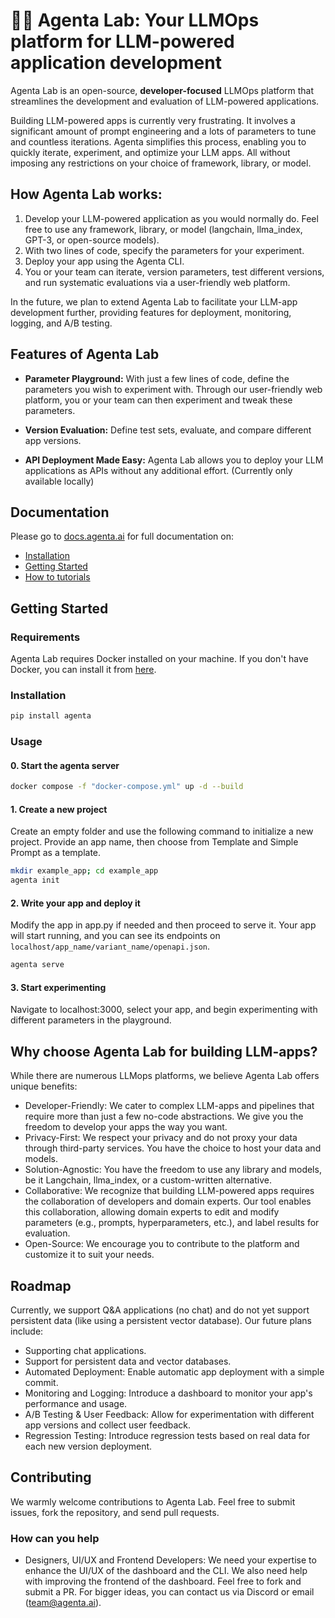 # 🧿🤖 Agenta Lab: Your LLMOps platform for LLM-powered application development

Agenta Lab is an open-source, **developer-focused** LLMOps platform that streamlines the development and evaluation of LLM-powered applications.

Building LLM-powered apps is currently very frustrating. It involves a significant amount of prompt engineering and a lots of parameters to tune and countless iterations. Agenta simplifies this process, enabling you to quickly iterate, experiment, and optimize your LLM apps. All without imposing any restrictions on your choice of framework, library, or model.

## How Agenta Lab works:
1. Develop your LLM-powered application as you would normally do. Feel free to use any framework, library, or model (langchain, llma_index, GPT-3, or open-source models).
2. With two lines of code, specify the parameters for your experiment.
3. Deploy your app using the Agenta CLI.
4. You or your team can iterate, version parameters, test different versions, and run systematic evaluations via a user-friendly web platform.

In the future, we plan to extend Agenta Lab to facilitate your LLM-app development further, providing features for deployment, monitoring, logging, and A/B testing.

## Features of Agenta Lab

- **Parameter Playground:** With just a few lines of code, define the parameters you wish to experiment with. Through our user-friendly web platform, you or your team can then experiment and tweak these parameters.

- **Version Evaluation:** Define test sets, evaluate, and compare different app versions.

- **API Deployment Made Easy:** Agenta Lab allows you to deploy your LLM applications as APIs without any additional effort. (Currently only available locally)
## Documentation

Please go to [docs.agenta.ai](docs.agenta.ai) for full documentation on:
- [Installation](docs.agenta.ai/docs/installation)
- [Getting Started](docs.agenta.ai/docs/getting-started)
- [How to tutorials](docs.agenta.ai/docs/how-to)

## Getting Started

### Requirements

Agenta Lab requires Docker installed on your machine. If you don't have Docker, you can install it from [here](https://docs.docker.com/get-docker/).

### Installation

```bash
pip install agenta
```

### Usage

#### 0. Start the agenta server

```bash
docker compose -f "docker-compose.yml" up -d --build
```

#### 1. Create a new project

Create an empty folder and use the following command to initialize a new project. Provide an app name, then choose from Template and Simple Prompt as a template.

```bash
mkdir example_app; cd example_app
agenta init
```

#### 2. Write your app and deploy it

Modify the app in app.py if needed and then proceed to serve it. Your app will start running, and you can see its endpoints on `localhost/app_name/variant_name/openapi.json`.

```bash
agenta serve
```

#### 3. Start experimenting
Navigate to localhost:3000, select your app, and begin experimenting with different parameters in the playground.


## Why choose Agenta Lab for building LLM-apps?

While there are numerous LLMops platforms, we believe Agenta Lab offers unique benefits:

- Developer-Friendly: We cater to complex LLM-apps and pipelines that require more than just a few no-code abstractions. We give you the freedom to develop your apps the way you want.
- Privacy-First: We respect your privacy and do not proxy your data through third-party services. You have the choice to host your data and models.
- Solution-Agnostic: You have the freedom to use any library and models, be it Langchain, llma_index, or a custom-written alternative.
- Collaborative: We recognize that building LLM-powered apps requires the collaboration of developers and domain experts. Our tool enables this collaboration, allowing domain experts to edit and modify parameters (e.g., prompts, hyperparameters, etc.), and label results for evaluation.
- Open-Source: We encourage you to contribute to the platform and customize it to suit your needs.

## Roadmap 

Currently, we support Q&A applications (no chat) and do not yet support persistent data (like using a persistent vector database). Our future plans include:

- Supporting chat applications.
- Support for persistent data and vector databases.
- Automated Deployment: Enable automatic app deployment with a simple commit.
- Monitoring and Logging: Introduce a dashboard to monitor your app's performance and usage.
- A/B Testing & User Feedback: Allow for experimentation with different app versions and collect user feedback.
- Regression Testing: Introduce regression tests based on real data for each new version deployment.

## Contributing

We warmly welcome contributions to Agenta Lab. Feel free to submit issues, fork the repository, and send pull requests.

### How can you help
- Designers, UI/UX and Frontend Developers: We need your expertise to enhance the UI/UX of the dashboard and the CLI. We also need help with improving the frontend of the dashboard. Feel free to fork and submit a PR. For bigger ideas, you can contact us via Discord or email (team@agenta.ai).